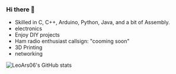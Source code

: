 ### Hi there 👋

- Skilled in C, C++, Arduino, Python, Java, and a bit of Assembly.
- electronics
- Enjoy DIY projects
- Ham radio enthusiast callsign: "cooming soon"
- 3D Printing
- networking

![LeoArs06's GitHub stats](https://github-readme-stats.vercel.app/api?username=LeoArs06&show_icons=true&theme=shadow_red)
